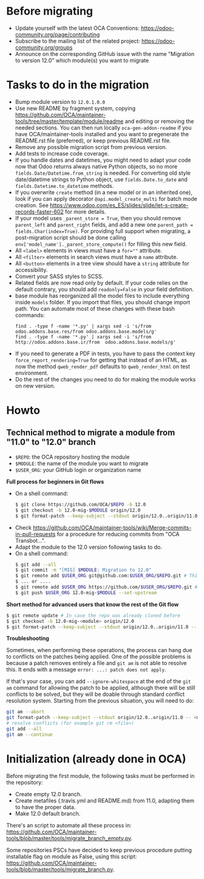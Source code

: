 # Before migrating

* Update yourself with the latest OCA Conventions: https://odoo-community.org/page/contributing
* Subscribe to the mailing list of the related project: https://odoo-community.org/groups
* Announce on the corresponding GitHub issue with the name "Migration to version 12.0" which module(s) you want to migrate

# Tasks to do in the migration

* Bump module version to `12.0.1.0.0`
* Use new README by fragment system, copying https://github.com/OCA/maintainer-tools/tree/master/template/module/readme and editing or removing the needed sections. You can then run locally `oca-gen-addon-readme` if you have OCA/maintainer-tools installed and you want to pregenerate the README.rst file (preferred), or keep previous README.rst file.
* Remove any possible migration script from previous version.
* Add tests to increase code coverage.
* If you handle dates and datetimes, you might need to adapt your code now that Odoo returns always native Python objects, so no more `fields.Date/Datetime.from_string` is needed. For converting old style date/datetime strings to Python object, use `fields.Date.to_date` and `fields.Datetime.to_datetime` methods. 
* If you overwrite `create` method (in a new model or in an inherited one), look if you can apply decorator `@api.model_create_multi` for batch mode creation. See https://www.odoo.com/es_ES/slides/slide/let-s-create-records-faster-602 for more details.
* If your model uses `_parent_store = True`, then you should remove `parent_left` and `parent_right` fields, and add a new one `parent_path = fields.Char(index=True)`. For providing full support when migrating, a post-migration script should be done calling `env['model_name']._parent_store_compute()` for filling this new field.
* All `<label>` elements in views must have a `for=""` attribute.
* All `<filter>` elements in search views must have a `name` attribute.
* All `<button>` elements in a tree view should have a `string` attribute for accessibility.
* Convert your SASS styles to SCSS.
* Related fields are now read only by default. If your code relies on the default contrary, you should add `readonly=False` in your field definition.
* base module has reorganized all the model files to include everything inside `models` folder. If you import that files, you should change import path. You can automate most of these changes with these bash commands:
  ```
  find . -type f -name '*.py' | xargs sed -i 's/from odoo.addons.base.res/from odoo.addons.base.models/g'
  find . -type f -name '*.py' | xargs sed -i 's/from http://odoo.addons.base.ir/from  odoo.addons.base.models/g'
  ```
* If you need to generate a PDF in tests, you have to pass the context key `force_report_rendering=True` for getting that instead of an HTML, as now the method `qweb_render_pdf` defaults to `qweb_render_html` on test environment.
* Do the rest of the changes you need to do for making the module works on new version.


# Howto

## Technical method to migrate a module from "11.0" to "12.0" branch

* `$REPO`: the OCA repository hosting the module
* `$MODULE`: the name of the module you want to migrate
* `$USER_ORG`: your GitHub login or organization name

**Full process for beginners in Git flows**

* On a shell command:
  ```bash
  $ git clone https://github.com/OCA/$REPO -b 12.0
  $ git checkout -b 12.0-mig-$MODULE origin/12.0
  $ git format-patch --keep-subject --stdout origin/12.0..origin/11.0 -- $MODULE | git am -3 --keep
  ```
* Check https://github.com/OCA/maintainer-tools/wiki/Merge-commits-in-pull-requests for a procedure for reducing commits from "OCA Transbot...".
* Adapt the module to the 12.0 version following tasks to do.
* On a shell command:
  ```bash
  $ git add --all
  $ git commit -m "[MIG] $MODULE: Migration to 12.0"
  $ git remote add $USER_ORG git@github.com:$USER_ORG/$REPO.git # This mode requires an SSH key in the GitHub account
  $ ... or ....
  $ git remote add $USER_ORG https://github.com/$USER_ORG/$REPO.git # This will required to enter user/password each time
  $ git push $USER_ORG 12.0-mig-$MODULE --set-upstream
  ```

**Short method for advanced users that know the rest of the Git flow**

```bash
$ git remote update # In case the repo was already cloned before
$ git checkout -b 12.0-mig-<module> origin/12.0
$ git format-patch --keep-subject --stdout origin/12.0..origin/11.0 -- <module path> | git am -3 --keep
```

**Troubleshooting**

Sometimes, when performing these operations, the process can hang due to conflicts on the patches being applied. One of the possible problems is because a patch removes entirely a file and `git am` is not able to resolve this. It ends with a message `error: ...: patch does not apply`.

If that's your case, you can add `--ignore-whitespace` at the end of the `git am` command for allowing the patch to be applied, although there will be still conflicts to be solved, but they will be doable through standard conflict resolution system. Starting from the previous situation, you will need to do:

```bash
git am --abort
git format-patch --keep-subject --stdout origin/12.0..origin/11.0 -- <module path> | git am -3 --keep --ignore-whitespace
# resolve conflicts (for example git rm <file>)
git add --all
git am --continue
```

# Initialization (already done in OCA)

Before migrating the first module, the following tasks must be performed in the repository:

* Create empty 12.0 branch.
* Create metafiles (.travis.yml and README.md) from 11.0, adapting them to have the proper data.
* Make 12.0 default branch.

There's an script to automate all these process in: https://github.com/OCA/maintainer-tools/blob/master/tools/migrate_branch_empty.py.

Some repositories PSCs have decided to keep previous procedure putting installable flag on module as False, using this script: https://github.com/OCA/maintainer-tools/blob/master/tools/migrate_branch.py.
